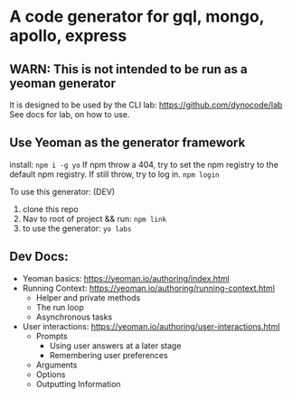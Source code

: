# A code generator for gql, mongo, apollo, express

## WARN: This is not intended to be run as a yeoman generator
It is designed to be used by the CLI lab: https://github.com/dynocode/lab
See docs for lab, on how to use.

## Use Yeoman as the generator framework

install: `npm i -g yo`
If npm throw a 404, try to set the npm registry to the default npm registry.
If still throw, try to log in. `npm login`

To use this generator: (DEV)
1. clone this repo
2. Nav to root of project && run: `npm link`
3. to use the generator: `yo labs`


## Dev Docs:

* Yeoman basics: https://yeoman.io/authoring/index.html
* Running Context: https://yeoman.io/authoring/running-context.html
  * Helper and private methods
  * The run loop
  * Asynchronous tasks
* User interactions: https://yeoman.io/authoring/user-interactions.html
  * Prompts
    * Using user answers at a later stage
    * Remembering user preferences
  * Arguments
  * Options
  * Outputting Information